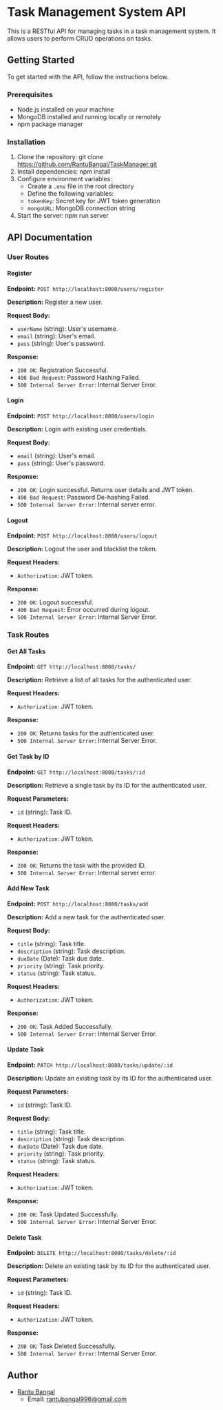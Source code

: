 # Task Management System API

This is a RESTful API for managing tasks in a task management system. It allows users to perform CRUD operations on tasks.

## Getting Started

To get started with the API, follow the instructions below.

### Prerequisites

- Node.js installed on your machine
- MongoDB installed and running locally or remotely
- npm package manager

### Installation

1. Clone the repository: git clone <https://github.com/RantuBangal/TaskManager.git>
2. Install dependencies: npm install
3. Configure environment variables:
   - Create a `.env` file in the root directory
   - Define the following variables:
    - `tokenKey`: Secret key for JWT token generation
    - `mongoURL`: MongoDB connection string
4. Start the server: npm run server


## API Documentation

### User Routes

#### Register

**Endpoint:** `POST http://localhost:8080/users/register`

**Description:** Register a new user.

**Request Body:**
- `userName` (string): User's username.
- `email` (string): User's email.
- `pass` (string): User's password.

**Response:**
- `200 OK`: Registration Successful.
- `400 Bad Request`: Password Hashing Failed.
- `500 Internal Server Error`: Internal Server Error.

#### Login

**Endpoint:** `POST http://localhost:8080/users/login`

**Description:** Login with existing user credentials.

**Request Body:**
- `email` (string): User's email.
- `pass` (string): User's password.

**Response:**
- `200 OK`: Login successful. Returns user details and JWT token.
- `400 Bad Request`: Password De-hashing Failed.
- `500 Internal Server Error`: Internal server error.

#### Logout

**Endpoint:** `POST http://localhost:8080/users/logout`

**Description:** Logout the user and blacklist the token.

**Request Headers:**
- `Authorization`: JWT token.

**Response:**
- `200 OK`: Logout successful.
- `400 Bad Request`: Error occurred during logout.
- `500 Internal Server Error`: Internal Server Error.

### Task Routes

#### Get All Tasks

**Endpoint:** `GET http://localhost:8080/tasks/`

**Description:** Retrieve a list of all tasks for the authenticated user.

**Request Headers:**
- `Authorization`: JWT token.

**Response:**
- `200 OK`: Returns tasks for the authenticated user.
- `500 Internal Server Error`: Internal Server Error.

#### Get Task by ID

**Endpoint:** `GET http://localhost:8080/tasks/:id`

**Description:** Retrieve a single task by its ID for the authenticated user.

**Request Parameters:**
- `id` (string): Task ID.

**Request Headers:**
- `Authorization`: JWT token.

**Response:**
- `200 OK`: Returns the task with the provided ID.
- `500 Internal Server Error`: Internal server error.

#### Add New Task

**Endpoint:** `POST http://localhost:8080/tasks/add`

**Description:** Add a new task for the authenticated user.

**Request Body:**
- `title` (string): Task title.
- `description` (string): Task description.
- `dueDate` (Date): Task due date.
- `priority` (string): Task priority.
- `status` (string): Task status.

**Request Headers:**
- `Authorization`: JWT token.

**Response:**
- `200 OK`: Task Added Successfully.
- `500 Internal Server Error`: Internal Server Error.

#### Update Task

**Endpoint:** `PATCH http://localhost:8080/tasks/update/:id`

**Description:** Update an existing task by its ID for the authenticated user.

**Request Parameters:**
- `id` (string): Task ID.

**Request Body:**
- `title` (string): Task title.
- `description` (string): Task description.
- `dueDate` (Date): Task due date.
- `priority` (string): Task priority.
- `status` (string): Task status.

**Request Headers:**
- `Authorization`: JWT token.

**Response:**
- `200 OK`: Task Updated Successfully.
- `500 Internal Server Error`: Internal Server Error.

#### Delete Task

**Endpoint:** `DELETE http://localhost:8080/tasks/delete/:id`

**Description:** Delete an existing task by its ID for the authenticated user.

**Request Parameters:**
- `id` (string): Task ID.

**Request Headers:**
- `Authorization`: JWT token.

**Response:**
- `200 OK`: Task Deleted Successfully.
- `500 Internal Server Error`: Internal Server Error.

## Author

- [Rantu Bangal](https://github.com/RantuBangal/RantuBangal.github.io)
  - Email: rantubangal996@gmail.com
